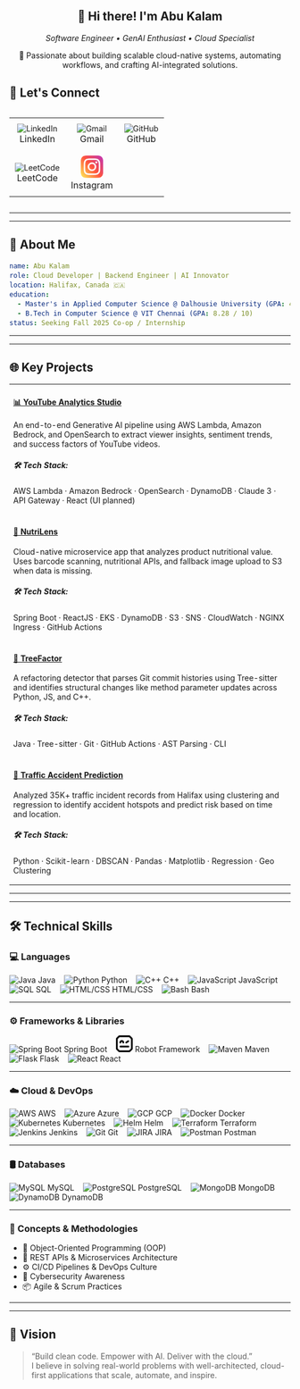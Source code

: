 <!-- Hero Banner with Motion Typing and Custom GIF -->


<div align="center">
  <h2>👋 Hi there! I'm Abu Kalam</h2>
  <p><i>Software Engineer • GenAI Enthusiast • Cloud Specialist</i></p>
</div>


<p align="center">
🚀 Passionate about building scalable cloud-native systems, automating workflows, and crafting AI-integrated solutions.
</p>

<!-- Contact Badges -->
## 🤝 Let's Connect

<table align="left">
  <tr>
    <td align="center" valign="middle" style="padding: 10px;">
      <a href="https://www.linkedin.com/in/abukalam2909/" target="_blank" style="text-decoration: none;">
        <img src="https://cdn.jsdelivr.net/gh/devicons/devicon/icons/linkedin/linkedin-original.svg" width="40" height="40" alt="LinkedIn"/><br/>
        <span style="font-size: 16px;">LinkedIn</span>
      </a>
    </td>
    <td align="center" valign="middle" style="padding: 10px;">
      <a href="mailto:Abu.KalamBabujiSadiqBasha@dal.ca" target="_blank" style="text-decoration: none;">
        <img src="https://cdn.jsdelivr.net/gh/devicons/devicon/icons/google/google-original.svg" width="40" height="40" alt="Gmail"/><br/>
        <span style="font-size: 16px;">Gmail</span>
      </a>
    </td>
    <td align="center" valign="middle" style="padding: 10px;">
      <a href="https://github.com/abukalam2909" target="_blank" style="text-decoration: none;">
        <img src="https://cdn.jsdelivr.net/gh/devicons/devicon/icons/github/github-original.svg" width="40" height="40" alt="GitHub"/><br/>
        <span style="font-size: 16px;">GitHub</span>
      </a>
    </td>
   </tr>
   <tr>
    <td align="center" valign="middle" style="padding: 10px;">
      <a href="https://leetcode.com/u/abukalam99/" target="_blank" style="text-decoration: none;">
        <img src="https://upload.wikimedia.org/wikipedia/commons/1/19/LeetCode_logo_black.png" width="40" height="40" alt="LeetCode"/><br/>
        <span style="font-size: 16px;">LeetCode</span>
      </a>
    </td>
    <td align="center" valign="middle" style="padding: 10px;">
      <a href="https://instagram.com/abukalam99" target="_blank" style="text-decoration: none;">
        <img src="./images/instagram.png" width="40" height="40" alt="Instagram"/><br/>
        <span style="font-size: 16px;">Instagram</span>
      </a>
    </td>
  </tr>
</table>
<br clear="all"/>
<hr/><hr/>

## 🧠 About Me

```yaml
name: Abu Kalam
role: Cloud Developer | Backend Engineer | AI Innovator
location: Halifax, Canada 🇨🇦
education:
  - Master's in Applied Computer Science @ Dalhousie University (GPA: 4.05 / 4.3)
  - B.Tech in Computer Science @ VIT Chennai (GPA: 8.28 / 10)
status: Seeking Fall 2025 Co-op / Internship
```

<hr/>
<hr/>

## 🌐 Key Projects

<table>
  <tr>
    <td>
      <h4><a href="https://github.com/abukalam2909/HRM_Accident_Analysis">📊 YouTube Analytics Studio</a></h4>
      <p>An end-to-end Generative AI pipeline using AWS Lambda, Amazon Bedrock, and OpenSearch to extract viewer insights, sentiment trends, and success factors of YouTube videos.</p>
      <h5>🛠 Tech Stack:</h5>
      <p>AWS Lambda · Amazon Bedrock · OpenSearch · DynamoDB · Claude 3 · API Gateway · React (UI planned)</p>
    </td>
  </tr>
  <tr>
    <td>
      <h4><a href="https://github.com/abukalam2909/ProductScanner">🥦 NutriLens</a></h4>
      <p>Cloud-native microservice app that analyzes product nutritional value. Uses barcode scanning, nutritional APIs, and fallback image upload to S3 when data is missing.</p>
      <h5>🛠 Tech Stack:</h5>
      <p>Spring Boot · ReactJS · EKS · DynamoDB · S3 · SNS · CloudWatch · NGINX Ingress · GitHub Actions</p>
    </td>
  </tr>
  <tr>
    <td>
      <h4><a href="https://github.com/abukalam2909/Treefactor">🌳 TreeFactor</a></h4>
      <p>A refactoring detector that parses Git commit histories using Tree-sitter and identifies structural changes like method parameter updates across Python, JS, and C++.</p>
      <h5>🛠 Tech Stack:</h5>
      <p>Java · Tree-sitter · Git · GitHub Actions · AST Parsing · CLI</p>
    </td>
  </tr>
  <tr>
    <td>
      <h4><a href="https://github.com/abukalam2909/HRM_Accident_Analysis">🚦 Traffic Accident Prediction</a></h4>
      <p>Analyzed 35K+ traffic incident records from Halifax using clustering and regression to identify accident hotspots and predict risk based on time and location.</p>
      <h5>🛠 Tech Stack:</h5>
      <p>Python · Scikit-learn · DBSCAN · Pandas · Matplotlib · Regression · Geo Clustering</p>
    </td>
  </tr>
</table>

<hr/>
<hr/>

## 🛠️ Technical Skills

### 💻 Languages
<p align="left">
  <img src="https://cdn.jsdelivr.net/gh/devicons/devicon/icons/java/java-original.svg" width="30" title="Java" />&nbsp;Java &nbsp;&nbsp;
  <img src="https://cdn.jsdelivr.net/gh/devicons/devicon/icons/python/python-original.svg" width="30" title="Python" />&nbsp;Python &nbsp;&nbsp;
  <img src="https://cdn.jsdelivr.net/gh/devicons/devicon/icons/cplusplus/cplusplus-original.svg" width="30" title="C++" />&nbsp;C++ &nbsp;&nbsp;
  <img src="https://cdn.jsdelivr.net/gh/devicons/devicon/icons/javascript/javascript-original.svg" width="30" title="JavaScript" />&nbsp;JavaScript &nbsp;&nbsp;
  <img src="https://cdn.jsdelivr.net/gh/devicons/devicon/icons/mysql/mysql-original.svg" width="30" title="SQL" />&nbsp;SQL &nbsp;&nbsp;
  <img src="https://cdn.jsdelivr.net/gh/devicons/devicon/icons/html5/html5-original.svg" width="30" title="HTML/CSS" />&nbsp;HTML/CSS &nbsp;&nbsp;
  <img src="https://cdn.jsdelivr.net/gh/devicons/devicon/icons/bash/bash-original.svg" width="30" title="Bash" />&nbsp;Bash
</p>
<hr/>

### ⚙️ Frameworks & Libraries
<p align="left">
  <img src="https://cdn.jsdelivr.net/gh/devicons/devicon/icons/spring/spring-original.svg" width="30" title="Spring Boot" />&nbsp;Spring Boot &nbsp;&nbsp;
  <img src="./images/robotframework.512x512.png" width="30" title="Robot Framework" />&nbsp;Robot Framework &nbsp;&nbsp;
  <img src="https://cdn.jsdelivr.net/gh/devicons/devicon/icons/maven/maven-original.svg" width="30" title="Maven" />&nbsp;Maven &nbsp;&nbsp;
  <img src="https://cdn.jsdelivr.net/gh/devicons/devicon/icons/flask/flask-original.svg" width="30" title="Flask" />&nbsp;Flask &nbsp;&nbsp;
  <img src="https://cdn.jsdelivr.net/gh/devicons/devicon/icons/react/react-original.svg" width="30" title="React" />&nbsp;React
</p>
<hr/>

### ☁️ Cloud & DevOps
<p align="left">
  <img src="https://cdn.jsdelivr.net/gh/devicons/devicon@latest/icons/amazonwebservices/amazonwebservices-original-wordmark.svg" width="30" title="AWS" />&nbsp;AWS &nbsp;&nbsp;
  <img src="https://cdn.jsdelivr.net/gh/devicons/devicon/icons/azure/azure-original.svg" width="30" title="Azure" />&nbsp;Azure &nbsp;&nbsp;
  <img src="https://cdn.jsdelivr.net/gh/devicons/devicon/icons/googlecloud/googlecloud-original.svg" width="30" title="GCP" />&nbsp;GCP &nbsp;&nbsp;
  <img src="https://cdn.jsdelivr.net/gh/devicons/devicon/icons/docker/docker-original.svg" width="30" title="Docker" />&nbsp;Docker &nbsp;&nbsp;
  <img src="https://cdn.jsdelivr.net/gh/devicons/devicon/icons/kubernetes/kubernetes-plain.svg" width="30" title="Kubernetes" />&nbsp;Kubernetes &nbsp;&nbsp;
  <img src="https://www.vectorlogo.zone/logos/helmsh/helmsh-icon.svg" width="30" title="Helm" />&nbsp;Helm &nbsp;&nbsp;
  <img src="https://cdn.jsdelivr.net/gh/devicons/devicon/icons/terraform/terraform-original.svg" width="30" title="Terraform" />&nbsp;Terraform &nbsp;&nbsp;
  <img src="https://cdn.jsdelivr.net/gh/devicons/devicon/icons/jenkins/jenkins-original.svg" width="30" title="Jenkins" />&nbsp;Jenkins &nbsp;&nbsp;
  <img src="https://cdn.jsdelivr.net/gh/devicons/devicon/icons/git/git-original.svg" width="30" title="Git" />&nbsp;Git &nbsp;&nbsp;
  <img src="https://cdn.jsdelivr.net/gh/devicons/devicon/icons/jira/jira-original.svg" width="30" title="JIRA" />&nbsp;JIRA &nbsp;&nbsp;
  <img src="https://cdn.jsdelivr.net/gh/devicons/devicon/icons/postman/postman-original.svg" width="30" title="Postman" />&nbsp;Postman
</p>
<hr/>

### 🛢 Databases
<p align="left">
  <img src="https://cdn.jsdelivr.net/gh/devicons/devicon/icons/mysql/mysql-original.svg" width="30" title="MySQL" />&nbsp;MySQL &nbsp;&nbsp;
  <img src="https://cdn.jsdelivr.net/gh/devicons/devicon/icons/postgresql/postgresql-original.svg" width="30" title="PostgreSQL" />&nbsp;PostgreSQL &nbsp;&nbsp;
  <img src="https://cdn.jsdelivr.net/gh/devicons/devicon/icons/mongodb/mongodb-original.svg" width="30" title="MongoDB" />&nbsp;MongoDB &nbsp;&nbsp;
  <img src="https://cdn.jsdelivr.net/gh/devicons/devicon@latest/icons/dynamodb/dynamodb-original.svg" width="30" title="DynamoDB" />&nbsp;DynamoDB
</p>
<hr/>

### 🔐 Concepts & Methodologies
<ul>
  <li>🧱 Object-Oriented Programming (OOP)</li>
  <li>🔌 REST APIs & Microservices Architecture</li>
  <li>⚙️ CI/CD Pipelines & DevOps Culture</li>
  <li>🔐 Cybersecurity Awareness</li>
  <li>📦 Agile & Scrum Practices</li>
</ul>

<hr/>
<hr/>

## 🧭 Vision

> “Build clean code. Empower with AI. Deliver with the cloud.”  
> I believe in solving real-world problems with well-architected, cloud-first applications that scale, automate, and inspire.
